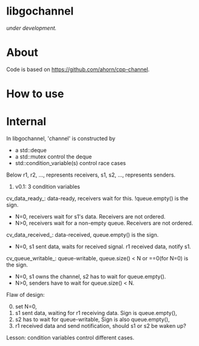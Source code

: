 libgochannel
============

*under development.*

# About

Code is based on https://github.com/ahorn/cpp-channel.

# How to use

# Internal

In libgochannel, 'channel' is constructed by

- a std::deque
- a std::mutex control the deque
- std::condition\_variable(s) control race cases

Below r1, r2, ..., represents receivers, s1, s2, ..., represents senders.

1) v0.1: 3 condition variables

cv\_data\_ready\_: data-ready, receivers wait for this. !queue.empty() is the sign.

- N=0, receivers wait for s1's data. Receivers are not ordered.
- N>0, receivers wait for a non-empty queue. Receivers are not ordered.

cv\_data\_received\_: data-received, queue.empty() is the sign. 

- N=0, s1 sent data, waits for received signal. r1 received data, notify s1. 

cv\_queue\_writable\_: queue-writable, queue.size() < N or ==0(for N=0) is the sign.

- N=0, s1 owns the channel, s2 has to wait for queue.empty().
- N>0, senders have to wait for queue.size() < N.

Flaw of design: 

0. set N=0,
1. s1 sent data, waiting for r1 receiving data. Sign is queue.empty(),
2. s2 has to wait for queue-writable, Sign is also queue.empty(),
3. r1 received data and send notification, should s1 or s2 be waken up?

Lesson: condition variables control different cases.


